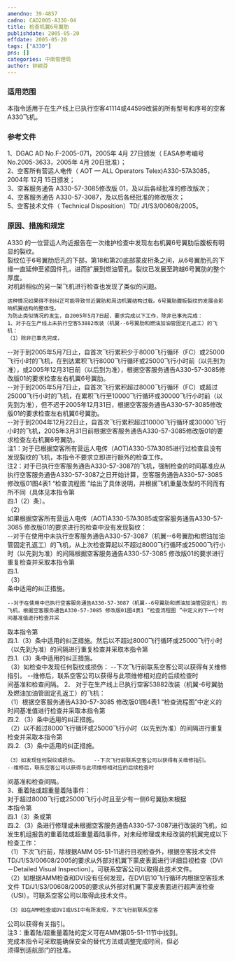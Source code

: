 ```yaml
---
amendno: 39-4857  
cadno: CAD2005-A330-04  
title: 检查机翼6号翼肋  
publishdate: 2005-05-20  
effdate: 2005-05-20  
tags: ["A330"]  
pns: []  
categories: 中南管理局  
author: 钟颖芬  
---
```

  
### 适用范围  
本指令适用于在生产线上已执行空客41114或44599改装的所有型号和序号的空客A330飞机。  
  
<!--more-->  
### 参考文件  
1、DGAC AD No.F-2005-071，2005年 4月 27日颁发（ EASA参考编号 No.2005-3633，2005年 4月 20日批准）；  
 2、空客所有营运人电传（ AOT — ALL Operators Telex)A330-57A3085，2004年 12月 15日颁发；  
 3、空客服务通告 A330-57-3085修改版 01，及以后各经批准的修改版次；  
 4、空客服务通告 A330-57-3087，及以后各经批准的修改版次；  
 5、空客技术文件（ Technical Disposition）TD/ J1/S3/00608/2005。  
  
### 原因、措施和规定  
A330 的一位营运人昀近报告在一次维护检查中发现左右机翼6号翼肋后腹板有明显的裂纹。  
    裂纹位于6号翼肋后孔的下部，第18和第20底部蒙皮桁条之间，从6号翼肋孔的下缘一直延伸至紧固件孔，进而扩展到燃油管孔。裂纹已发展至跨越6号翼肋的整个厚度。  
    对机龄相似的另一架飞机进行检查也发现了类似的问题。  
  
    这种情况如果得不到纠正可能导致邻近翼肋和周边机翼结构过载。6号翼肋腹板裂纹的发展会影响机翼结构的整体性。  
    为防止类似情况的发生，自2005年5月7日起，要求完成以下工作，除非已事先完成：  
    1、对于在生产线上未执行空客53882改装（机翼--6号翼肋和燃油加油管固定孔返工）的飞机：  
    （1）除非已事先完成，  
--对于到2005年5月7日止，自首次飞行累积少于8000飞行循环（FC）或25000飞行小时的飞机，在到达累积飞行8000飞行循环或25000飞行小时前（以先到为准），或2005年12月31日前（以后到为准），根据空客服务通告A330-57-3085修改版01的要求检查左右机翼6号翼肋。  
--对于到2005年5月7日止，自首次飞行累积超过8000飞行循环（FC）或超过25000飞行小时的飞机，在累积飞行至10000飞行循环或30000飞行小时前（以先到为准），但不迟于2005年12月31日，根据空客服务通告A330-57-3085修改版01的要求检查左右机翼6号翼肋。  
--对于到2004年12月22日止，自首次飞行累积超过10000飞行循环或30000飞行小时的飞机，2005年3月31日前根据空客服务通告A330-57-3085修改版01的要求检查左右机翼6号翼肋。  
注1：对于已根据空客所有营运人电传（AOT)A330-57A3085进行过检查且没有发现裂纹的飞机，本指令不要求立即进行额外的检查工作。  
    注2：对于已执行空客服务通告A330-57-3087的飞机，强制检查的时间基准应从执行空客服务通告A330-57-3087之日开始计算，空客服务通告A330-57-3085修改版01图4表1 “检查流程图 ”给出了具体说明，并根据飞机重量改型的不同而有所不同（具体见本指令第  
四.1（2）条）。  
（2）  
如果根据空客所有营运人电传（AOT)A330-57A3085或空客服务通告A330-57-3085 修改版01的要求进行的检查中没有发现裂纹：  
    --对于在使用中未执行空客服务通告A330-57-3087（机翼--6号翼肋和燃油加油管固定孔返工）的飞机，从上次检查算起以不超过8000飞行循环或25000飞行小时（以先到为准）的间隔根据空客服务通告A330-57-3085 修改版01的要求进行重复检查并采取本指令第  
四.1.  
（3）  
条中适用的纠正措施。  
  
    --对于在使用中已执行空客服务通告A330-57-3087（机翼--6号翼肋和燃油加油管固定孔）的飞机，根据空客服务通告A330-57-3085 修改版01图4表1 “检查流程图 ”中定义的下一个时间基准值进行检查并采  
  
取本指令第  
四.1.（3）条中适用的纠正措施。然后以不超过8000飞行循环或25000飞行小时（以先到为准）的间隔进行重复检查并采取本指令第  
四.1.（3）条中适用的纠正措施。  
    （3）如检查中发现任何裂纹或损伤：     --下次飞行前联系空客公司以获得有关维修指引。     --维修后，联系空客公司以获得与此项维修相对应的后续检查时  
间基准和检查间隔。    2、 对于在生产线上已执行空客53882改装（机翼-6号翼肋及燃油加油管固定孔返工）的飞机：  
    （1）根据空客服务通告A330-57-3085 修改版01图4表1 “检查流程图”中定义的时间基准值进行检查并采取本指令第  
四.2.（3）条中适用的纠正措施。  
    （2）以不超过8000飞行循环或25000飞行小时（以先到为准）的间隔进行重复检查并采取本指令第  
四.2.（3）条中适用的纠正措施。  
  
    （3）如发现任何裂纹或损伤，     --下次飞行前联系空客公司以获得有关维修指引。     --维修后，联系空客公司以获得与此项维修相对应的后续检查时  
间基准和检查间隔。  
    3、重着陆或超重量着陆事件：  
    对于超过8000飞行或25000飞行小时且至少有一侧6号翼肋未根据  
本指令第  
四.1（3）条或第  
四.2.（3）条进行修理或未根据空客服务通告A330-57-3087进行改装的飞机，如发生机组报告的重着陆或超重量着陆事件，对未经修理或未经改装的机翼完成以下检查工作：  
    （1）下次飞行前，除根据AMM 05-51-11进行目视检查外，根据空客技术文件 TD/J1/S3/00608/2005的要求从外部对机翼下蒙皮表面进行详细目视检查（DVI－Detailed Visual Inspection）。可联系空客公司以取得此技术文件。  
    （2）如根据AMM检查和DVI没有任何发现，在DVI后10飞行循环内根据空客技术文件 TD/J1/S3/00608/2005的要求从外部对机翼下蒙皮表面进行超声波检查（USI）。可联系空客公司以取得此技术文件。  
  
    （3）如在AMM检查或DVI或USI中有所发现，下次飞行前联系空客  
公司以获得有关指引。  
    注3：重着陆/超重量着陆的定义可在AMM第05-51-11节中找到。  
    完成本指令可采取能确保安全的替代方法或调整完成时间，但必  
须得到适航部门的批准。  
  
